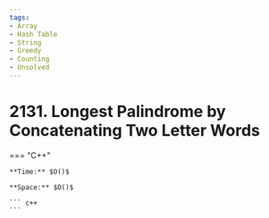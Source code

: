 ```yaml
---
tags:
- Array
- Hash Table
- String
- Greedy
- Counting
- Unsolved
---
```



# 2131. Longest Palindrome by Concatenating Two Letter Words

=== "C++"

    **Time:** $O()$

    **Space:** $O()$

    ``` c++
    ```